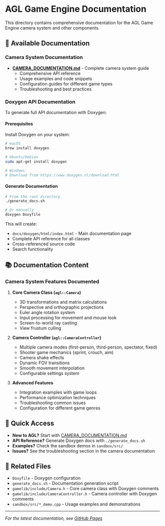 # AGL Game Engine Documentation

This directory contains comprehensive documentation for the AGL Game Engine camera system and other components.

## 📄 Available Documentation

### Camera System Documentation

- **[CAMERA_DOCUMENTATION.md](CAMERA_DOCUMENTATION.md)** - Complete camera system guide
  - Comprehensive API reference
  - Usage examples and code snippets
  - Configuration guides for different game types
  - Troubleshooting and best practices

### Doxygen API Documentation

To generate full API documentation with Doxygen:

#### Prerequisites
Install Doxygen on your system:

```bash
# macOS
brew install doxygen

# Ubuntu/Debian
sudo apt-get install doxygen

# Windows
# Download from https://www.doxygen.nl/download.html
```

#### Generate Documentation

```bash
# From the root directory
./generate_docs.sh

# Or manually
doxygen Doxyfile
```

This will create:
- `docs/doxygen/html/index.html` - Main documentation page
- Complete API reference for all classes
- Cross-referenced source code
- Search functionality

## 📚 Documentation Content

### Camera System Features Documented

1. **Core Camera Class (`agl::Camera`)**
   - 3D transformations and matrix calculations
   - Perspective and orthographic projections
   - Euler angle rotation system
   - Input processing for movement and mouse look
   - Screen-to-world ray casting
   - View frustum culling

2. **Camera Controller (`agl::CameraController`)**
   - Multiple camera modes (first-person, third-person, spectator, fixed)
   - Shooter game mechanics (sprint, crouch, aim)
   - Camera shake effects
   - Dynamic FOV transitions
   - Smooth movement interpolation
   - Configurable settings system

3. **Advanced Features**
   - Integration examples with game loops
   - Performance optimization techniques
   - Troubleshooting common issues
   - Configuration for different game genres

## 🎯 Quick Access

- **New to AGL?** Start with [CAMERA_DOCUMENTATION.md](CAMERA_DOCUMENTATION.md)
- **API Reference?** Generate Doxygen docs with `./generate_docs.sh`
- **Examples?** Check the sandbox demos in `sandbox/src/`
- **Issues?** See the troubleshooting section in the camera documentation

## 🔗 Related Files

- `Doxyfile` - Doxygen configuration
- `generate_docs.sh` - Documentation generation script
- `gamelib/include/Camera.h` - Core camera class with Doxygen comments
- `gamelib/include/CameraController.h` - Camera controller with Doxygen comments
- `sandbox/src/*_demo.cpp` - Usage examples and demonstrations

---

*For the latest documentation, see [GitHub Pages](https://heinsteinh.github.io/agl-game-engine/)*
